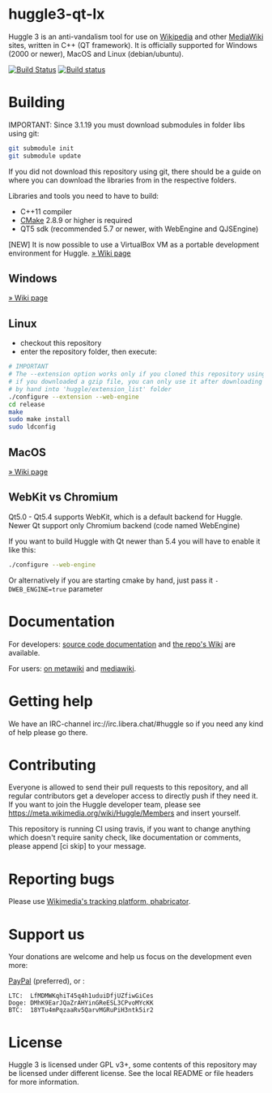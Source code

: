 huggle3-qt-lx
=============

Huggle 3 is an anti-vandalism tool for use on [Wikipedia](https://wikipedia.org) and other [MediaWiki](https://mediawiki.org) sites, written in C++ (QT framework). It is officially supported for Windows (2000 or newer), MacOS and Linux (debian/ubuntu).

[![Build Status](https://api.travis-ci.org/huggle/huggle3-qt-lx.png?branch=master)](https://travis-ci.org/huggle/huggle3-qt-lx/)
[![Build status](https://ci.appveyor.com/api/projects/status/huy2phxnc95m77sl?svg=true)](https://ci.appveyor.com/project/benapetr/huggle3-qt-lx)

Building
=========

IMPORTANT: Since 3.1.19 you must download submodules in folder libs using git:

```sh
git submodule init
git submodule update
```

If you did not download this repository using git, there should be a guide on where you can download the libraries from in the respective folders.

Libraries and tools you need to have to build:

* C++11 compiler
* [CMake](https://github.com/Kitware/CMake) 2.8.9 or higher is required
* QT5 sdk (recommended 5.7 or newer, with WebEngine and QJSEngine)

[NEW] It is now possible to use a VirtualBox VM as a portable development environment for Huggle. [» Wiki page](https://github.com/huggle/huggle3-qt-lx/wiki/Portable-development-environment)

Windows
-------------

[» Wiki page](https://github.com/huggle/huggle3-qt-lx/wiki/Building-on-Windows)

Linux
-------------

* checkout this repository
* enter the repository folder, then execute:

```sh
# IMPORTANT
# The --extension option works only if you cloned this repository using git
# if you downloaded a gzip file, you can only use it after downloading them
# by hand into 'huggle/extension_list' folder
./configure --extension --web-engine
cd release
make
sudo make install
sudo ldconfig
```

MacOS
------------

[» Wiki page](https://github.com/huggle/huggle3-qt-lx/wiki/Building-on-MacOS)

WebKit vs Chromium
-------------------

Qt5.0 - Qt5.4 supports WebKit, which is a default backend for Huggle. Newer Qt support only Chromium backend (code named WebEngine)

If you want to build Huggle with Qt newer than 5.4 you will have to enable it like this:

```sh
./configure --web-engine
```

Or alternatively if you are starting cmake by hand, just pass it `-DWEB_ENGINE=true` parameter

Documentation
=========

For developers: [source code documentation](https://tools.wmflabs.org/huggle/docs/head/) and [the repo's Wiki](https://github.com/huggle/huggle3-qt-lx/wiki) are available.

For users: [on metawiki](https://meta.wikimedia.org/wiki/Huggle) and [mediawiki](https://www.mediawiki.org/wiki/Manual:Huggle).

Getting help
=========

We have an IRC-channel irc://irc.libera.chat/#huggle so if you need any kind of help please go there.

Contributing
=========

Everyone is allowed to send their pull requests to this repository, and all regular contributors
get a developer access to directly push if they need it. If you want to join the Huggle
developer team, please see <https://meta.wikimedia.org/wiki/Huggle/Members> and insert yourself.

This repository is running CI using travis, if you want to change anything which doesn't require
sanity check, like documentation or comments, please append [ci skip] to your message.

Reporting bugs
=========

Please use [Wikimedia's tracking platform, phabricator](https://phabricator.wikimedia.org/maniphest/task/create/?projects=Huggle).

Support us
=========

Your donations are welcome and help us focus on the development even more:

[PayPal](http://tools.wmflabs.org/huggle/donate.htm) (preferred), or :

```
LTC:  LfMDMWKqhiT45q4h1uduiDfjUZfiwGiCes
Doge: DMhK9EarJQaZrAHYinGReESL3CPvoMYcKK
BTC:  18YTu4mPqzaaRv5QarvMGRuPiH3ntk5ir2
```

License
=========

Huggle 3 is licensed under GPL v3+, some contents of this repository may be licensed under
different license. See the local README or file headers for more information.
